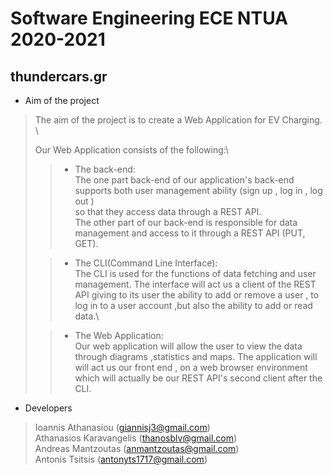 # Software Engineering ECE NTUA 2020-2021

## thundercars.gr

* Aim of the project 

>The aim of the project is to create a Web Application for EV Charging. \
>
>Our Web Application consists of the following:\
>>* The back-end:\
>>The one part back-end of our application's back-end supports both user management ability (sign up , log in , log out )\
>>so that they access data through a REST API. \
>>The other part of our back-end is responsible for data management and access to it through a REST API (PUT, GET).
>
>>* The CLI(Command Line Interface):\
>>The CLI is used for the functions of data fetching and user management. The interface will act us a client of the REST API 
>>giving to its user the ability to add or remove a user , to log in to a user account ,but also the ability to add or read data.\
>
>>* The Web Application:\
>>Our web application will allow the user to view the data through diagrams ,statistics and maps. The application will will act us our 
>>front end , on a web browser environment which will actually be our REST API's second client after the CLI.


* Developers 

>Ioannis Athanasiou (giannisj3@gmail.com)\
>Athanasios Karavangelis (thanosblv@gmail.com)\
>Andreas Mantzoutas (anmantzoutas@gmail.com)\
>Antonis Tsitsis (antonyts1717@gmail.com)
